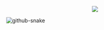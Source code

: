 <p align="center"><a href=https://原子核.eu.org/><img src=https://readme-typing-svg.demolab.com/?lines=Welcome+to+Ryan%E7%92%83%E9%BB%AF%E2%80%99s+GitHub;An+Interesting+atomic+nucleu&color=7E2065&center=true&font=Montserrat></a></p> 
<picture>
  <source media="(prefers-color-scheme: dark)" srcset="github-snake-dark.svg" />
  <source media="(prefers-color-scheme: light)" srcset="github-snake.svg" /> 
  <img alt="github-snake" src="github-snake.svg" />
</picture>
